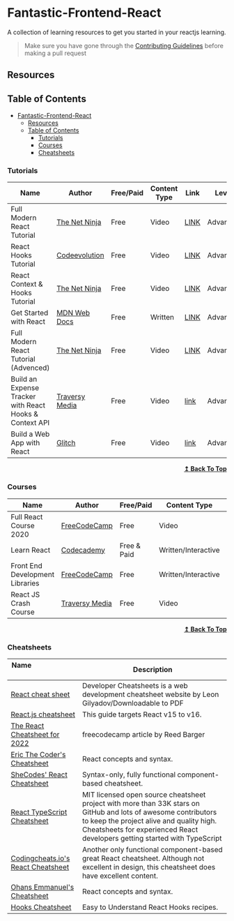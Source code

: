 # Fantastic-Frontend-React
A collection of learning resources to get you started in your reactjs learning.<br />

>Make sure you have gone through the [Contributing Guidelines](https://github.com/reactdeveloperske/Fantastic-Frontend-React/blob/main/CONTRIBUTING.md) before making a pull request

## Resources

<!---
Copy these five lines below on the next line and add a resource

| | | | |

Make sure to preview the results before making a pull request
-->

## Table of Contents
- [Fantastic-Frontend-React](#fantastic-frontend-react)
  - [Resources](#resources)
  - [Table of Contents](#table-of-contents)
    - [Tutorials](#tutorials)
    - [Courses](#courses)
    - [Cheatsheets](#cheatsheets)


### Tutorials

|  Name  | Author | Free/Paid | Content Type | Link | Level |
| --- | --- | --- | --- | --- | --- |
| Full Modern React Tutorial | [The Net Ninja](https://www.youtube.com/c/TheNetNinja) | Free | Video | [LINK](https://youtube.com/playlist?list=PL4cUxeGkcC9gZD-Tvwfod2gaISzfRiP9d) | Advanced |
| React Hooks Tutorial | [Codeevolution](https://www.youtube.com/c/Codevolution) | Free | Video | [LINK](https://www.youtube.com/playlist?list=PLC3y8-rFHvwisvxhZ135pogtX7_Oe3Q3A) | Advanced |
| React Context & Hooks Tutorial | [The Net Ninja](https://www.youtube.com/c/TheNetNinja) | Free | Video | [LINK](https://www.youtube.com/watch?v=6RhOzQciVwI&list=PL4cUxeGkcC9hNokByJilPg5g9m2APUePI) | Advanced |
| Get Started with React | [MDN Web Docs](https://developer.mozilla.org/en-US/) | Free | Written | [LINK](https://developer.mozilla.org/en-US/docs/Learn/Tools_and_testing/Client-side_JavaScript_frameworks/React_getting_started) | Advanced |
| Full Modern React Tutorial (Advenced) | [The Net Ninja](https://www.youtube.com/c/TheNetNinja) | Free |  Video |[LINK](https://youtube.com/playlist?list=PL4cUxeGkcC9gZD-Tvwfod2gaISzfRiP9d) | Advanced |
| Build an Expense Tracker with React Hooks & Context API | [Traversy Media](https://www.traversymedia.com/) | Free | Video | [link](https://www.youtube.com/watch?v=XuFDcZABiDQ&list=PLillGF-RfqbY3c2r0htQyVbDJJoBFE6Rb&index=1&t=3s) | Advanced |
| Build a Web App with React | [Glitch](https://blog.glitch.com/post/react-starter-kit) | Free | Video | [link](https://blog.glitch.com/post/react-starter-kit) | Advanced |

<div align="right">
    <b><a href="#table-of-contents">↥ Back To Top</a></b>
</div>

### Courses

|  Name  | Author | Free/Paid |Content Type | Link | Level |
| --- | --- | --- | --- | --- | --- | 
| Full React Course 2020 | [FreeCodeCamp](https://www.youtube.com/channel/UC8butISFwT-Wl7EV0hUK0BQ) | Free | Video | [LINK](https://www.youtube.com/watch?v=4UZrsTqkcW4) | Beginner |
| Learn React | [Codecademy](https://www.codecademy.com/) | Free & Paid | Written/Interactive | [LINK](https://www.codecademy.com/learn/react-101) | Advanced |
| Front End Development Libraries | [FreeCodeCamp](https://www.freecodecamp.org/learn) | Free | Written/Interactive | [LINK](https://www.freecodecamp.org/learn/front-end-libraries/) | Beginner |
| React JS Crash Course | [Traversy Media](https://www.traversymedia.com/) | Free | Video | [link](https://www.youtube.com/watch?v=w7ejDZ8SWv8&t=4570s) | Advanced |

<div align="right">
    <b><a href="#table-of-contents">↥ Back To Top</a></b>
</div>

### Cheatsheets

| Name&nbsp; &nbsp; &nbsp; &nbsp; &nbsp; &nbsp; &nbsp; &nbsp; &nbsp; &nbsp; &nbsp; &nbsp; &nbsp; &nbsp; | Description |
| ----------------------- | ------------------ |
| [React cheat sheet](http://www.developer-cheatsheets.com/react)| Developer Cheatsheets is a web development cheatsheet website by Leon Gilyadov/Downloadable to PDF |
| [React.js cheatsheet](https://devhints.io/react)|  This guide targets React v15 to v16. |
| [The React Cheatsheet for 2022](https://www.freecodecamp.org/news/the-react-cheatsheet/)| freecodecamp article by Reed Barger |
| [Eric The Coder's Cheatsheet](https://dev.to/ericchapman/react-cheat-sheet-updated-may-2021-1mcd)| React concepts and syntax. |
| [SheCodes' React Cheatsheet](https://cheatsheets.shecodes.io/react)| Syntax-only, fully functional component-based cheatsheet. |
| [React TypeScript Cheatsheet](https://github.com/typescript-cheatsheets/react)| MIT licensed open source cheatsheet project with more than 33K stars on GitHub and lots of awesome contributors to keep the project alive and quality high. Cheatsheets for experienced React developers getting started with TypeScript |
| [Codingcheats.io's React Cheatsheet](https://codingcheats.io/react/)| Another only functional component-based great React cheatsheet. Although not excellent in design, this cheatsheet does have excellent content. |
| [Ohans Emmanuel's Cheatsheet](https://dev.to/ericchapman/react-cheat-sheet-updated-may-2021-1mcd)| React concepts and syntax. |
| [Hooks Cheatsheet](https://usehooks.com/)| Easy to Understand React Hooks recipes. |